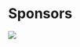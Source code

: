 # Sponsors


<img src="http://www.orbitz.com/blog/wp-content/uploads/2009/11/orbitz-logo-300x60.png" style="border: none;background: white" />
